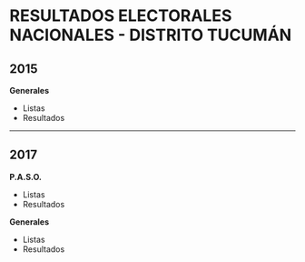# RESULTADOS ELECTORALES NACIONALES - DISTRITO TUCUMÁN

## 2015
**Generales**
- Listas 
- Resultados

---

## 2017

**P.A.S.O.**
- Listas
- Resultados 

**Generales**
- Listas
- Resultados 

